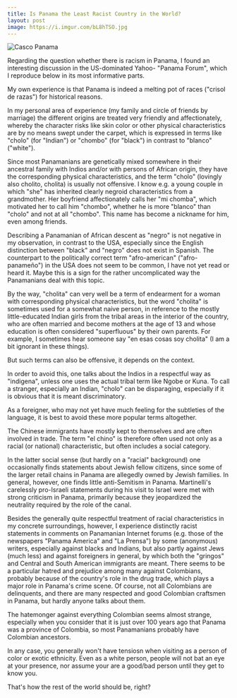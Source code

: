 ```yaml
---
title: Is Panama the Least Racist Country in the World?
layout: post
image: https://i.imgur.com/bL8hTSO.jpg
---
```


![Casco Panama](https://i.imgur.com/bL8hTSO.jpg)

Regarding the question whether there is racism in Panama, I found an interesting discussion in the US-dominated Yahoo- "Panama Forum", which I reproduce below in its most informative parts.

My own experience is that Panama is indeed a melting pot of races ("crisol de razas") for historical reasons. 

In my personal area of experience (my family and circle of friends by marriage) the different origins are treated very friendly and affectionately, whereby the character risks like skin color or other physical characteristics are by no means swept under the carpet, which is expressed in terms like "cholo" (for "Indian") or "chombo" (for "black") in contrast to "blanco" ("white").

Since most Panamanians are genetically mixed somewhere in their ancestral family with Indios and/or with persons of African origin, they have the corresponding physical characteristics, and the term "cholo" (lovingly also cholito, cholita) is usually not offensive. I know e.g. a young couple in which "she" has inherited clearly negroid characteristics from a grandmother. Her boyfriend affectionately calls her "mi chomba", which motivated her to call him "chombo", whether he is more "blanco" than "cholo" and not at all "chombo". This name has become a nickname for him, even among friends. 

Describing a Panamanian of African descent as "negro" is not negative in my observation, in contrast to the USA, especially since the English distinction between "black" and "negro" does not exist in Spanish. The counterpart to the politically correct term "afro-american" ("afro-panameño") in the USA does not seem to be common, I have not yet read or heard it. Maybe this is a sign for the rather uncomplicated way the Panamanians deal with this topic.

By the way, "cholita" can very well be a term of endearment for a woman with corresponding physical characteristics, but the word "cholita" is sometimes used for a somewhat naive person, in reference to the mostly little-educated Indian girls from the tribal areas in the interior of the country, who are often married and become mothers at the age of 13 and whose education is often considered "superfluous" by their own parents. For example, I sometimes hear someone say "en esas cosas soy cholita" (I am a bit ignorant in these things).

But such terms can also be offensive, it depends on the context. 

In order to avoid this, one talks about the Indios in a respectful way as "indigena", unless one uses the actual tribal term like Ngobe or Kuna. To call a stranger, especially an Indian, "cholo" can be disparaging, especially if it is obvious that it is meant discriminatory.

As a foreigner, who may not yet have much feeling for the subtleties of the language, it is best to avoid these more popular terms altogether.

The Chinese immigrants have mostly kept to themselves and are often involved in trade. The term "el chino" is therefore often used not only as a racial (or national) characteristic, but often includes a social category. 

In the latter social sense (but hardly on a "racial" background) one occasionally finds statements about Jewish fellow citizens, since some of the larger retail chains in Panama are allegedly owned by Jewish families. In general, however, one finds little anti-Semitism in Panama. Martinelli's carelessly pro-Israeli statements during his visit to Israel were met with strong criticism in Panama, primarily because they jeopardized the neutrality required by the role of the canal.

Besides the generally quite respectful treatment of racial characteristics in my concrete surroundings, however, I experience distinctly racist statements in comments on Panamanian Internet forums (e.g. those of the newspapers "Panama America" and "La Prensa") by some (anonymous) writers, especially against blacks and Indians, but also partly against Jews (much less) and against foreigners in general, by which both the "gringos" and Central and South American immigrants are meant. There seems to be a particular hatred and prejudice among many against Colombians, probably because of the country's role in the drug trade, which plays a major role in Panama's crime scene. Of course, not all Colombians are delinquents, and there are many respected and good Colombian craftsmen in Panama, but hardly anyone talks about them. 

The hatemonger against everything Colombian seems almost strange, especially when you consider that it is just over 100 years ago that Panama was a province of Colombia, so most Panamanians probably have Colombian ancestors.

In any case, you generally won't have tensiosn when visiting as a person of color or exotic ethnicity. Even as a white person, people will not bat an eye at your presence, nor assume your are a good/bad person until they get to know you.

That's how the rest of the world should be, right?
